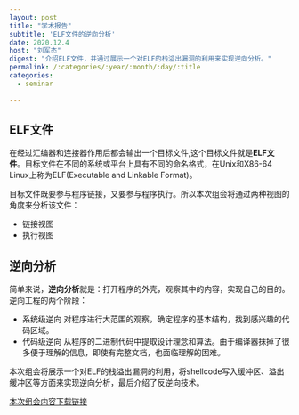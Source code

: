 ```yaml
---
layout: post
title: "学术报告"
subtitle: 'ELF文件的逆向分析'
date: 2020.12.4
host: "刘军杰"
digest: "介绍ELF文件，并通过展示一个对ELF的栈溢出漏洞的利用来实现逆向分析。"
permalink: /:categories/:year/:month/:day/:title
categories:
  - seminar

---
```


## ELF文件

在经过汇编器和连接器作用后都会输出一个目标文件,这个目标文件就是**ELF文件**。目标文件在不同的系统或平台上具有不同的命名格式，在Unix和X86-64 Linux上称为ELF(Executable and Linkable Format)。

目标文件既要参与程序链接，又要参与程序执行。所以本次组会将通过两种视图的角度来分析该文件：

+ 链接视图
+ 执行视图


## 逆向分析
简单来说，**逆向分析**就是：打开程序的外壳，观察其中的内容，实现自己的目的。逆向工程的两个阶段：
+ 系统级逆向
对程序进行大范围的观察，确定程序的基本结构，找到感兴趣的代码区域。
+ 代码级逆向
从程序的二进制代码中提取设计理念和算法。由于编译器抹掉了很多便于理解的信息，即使有完整文档，也面临理解的困难。

本次组会将展示一个对ELF的栈溢出漏洞的利用，将shellcode写入缓冲区、溢出缓冲区等方面来实现逆向分析，最后介绍了反逆向技术。


[本次组会内容下载链接](https://github.com/xxycfhb/img_website/blob/main/seminar/ELF%E6%96%87%E4%BB%B6%E7%9A%84%E9%80%86%E5%90%91%E5%88%86%E6%9E%90.pptx)